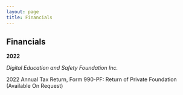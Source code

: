 ```yaml
---
layout: page
title: Financials
---
```

<div class="col-lg-12 text-center">
	<h2 class="section-heading text-uppercase">Financials</h2>
</div>

**2022**

_Digital Education and Safety Foundation Inc._

2022 Annual Tax Return, Form 990-PF: Return of Private Foundation (Available On Request)